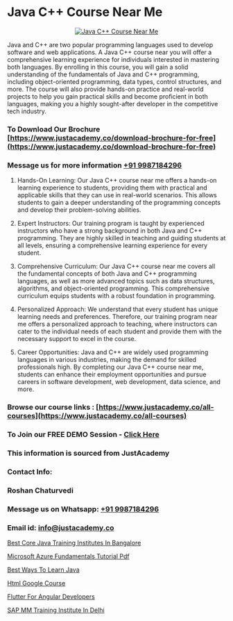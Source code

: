 # Java C++ Course Near Me

<p align="center">
  <a href="https://justacademy.co/course-detail/core-java-training">
    <img src="https://justacademy.co/storage2/course_image/1677245426_course_image.webp" alt="Java C++ Course Near Me">
  </a>
</p>


Java and C++ are two popular programming languages used to develop software and web applications. A Java C++ course near you will offer a comprehensive learning experience for individuals interested in mastering both languages. By enrolling in this course, you will gain a solid understanding of the fundamentals of Java and C++ programming, including object-oriented programming, data types, control structures, and more. The course will also provide hands-on practice and real-world projects to help you gain practical skills and become proficient in both languages, making you a highly sought-after developer in the competitive tech industry.
### To Download Our Brochure [https://www.justacademy.co/download-brochure-for-free](https://www.justacademy.co/download-brochure-for-free)
### Message us for more information [+91 9987184296](https://api.whatsapp.com/send?phone=919987184296)
1) Hands-On Learning: Our Java C++ course near me offers a hands-on learning experience to students, providing them with practical and applicable skills that they can use in real-world scenarios. This allows students to gain a deeper understanding of the programming concepts and develop their problem-solving abilities.

2) Expert Instructors: Our training program is taught by experienced instructors who have a strong background in both Java and C++ programming. They are highly skilled in teaching and guiding students at all levels, ensuring a comprehensive learning experience for every student.

3) Comprehensive Curriculum: Our Java C++ course near me covers all the fundamental concepts of both Java and C++ programming languages, as well as more advanced topics such as data structures, algorithms, and object-oriented programming. This comprehensive curriculum equips students with a robust foundation in programming.

4) Personalized Approach: We understand that every student has unique learning needs and preferences. Therefore, our training program near me offers a personalized approach to teaching, where instructors can cater to the individual needs of each student and provide them with the necessary support to excel in the course.

5) Career Opportunities: Java and C++ are widely used programming languages in various industries, making the demand for skilled professionals high. By completing our Java C++ course near me, students can enhance their employment opportunities and pursue careers in software development, web development, data science, and more.

### Browse our course links : [https://www.justacademy.co/all-courses](https://www.justacademy.co/all-courses) 
### To Join our FREE DEMO Session - [Click Here](https://www.justacademy.co/register-for-course-demo)


### This information is sourced from JustAcademy
### Contact Info:
### Roshan Chaturvedi
### Message us on Whatsapp: [+91 9987184296](https://api.whatsapp.com/send?phone=919987184296)
### Email id: [info@justacademy.co](mailto:info@justacademy.co)
                
[Best Core Java Training Institutes In Bangalore](https://www.linkedin.com/pulse/best-core-java-training-institutes-bangalore-justacademy-boston-2gnge?trackingId=Lxy6SxWF%2FUOZF4Lt0fkkGg%3D%3D&lipi=urn%3Ali%3Apage%3Ad_flagship3_company_admin%3BC7wHxoojR%2FG%2BgYiTIGaekw%3D%3D)

[Microsoft Azure Fundamentals Tutorial Pdf](https://www.linkedin.com/pulse/microsoft-azure-fundamentals-tutorial-pdf-justacademy-boston-3ksnc?trackingId=7A5L%2FWCMGgzz4rReXh1Tjw%3D%3D&lipi=urn%3Ali%3Apage%3Ad_flagship3_company_admin%3BXwxjEqEYSnilOOgoWtEIiA%3D%3D)

[Best Ways To Learn Java](https://medium.com/@namusn/best-ways-to-learn-java-061251c40edc)

[Html Google Course](https://medium.com/@mahi3106/html-google-course-3e67181c8c4a)

[Flutter For Angular Developers](https://justacademyin.github.io/Articles/Flutter-For-Angular-Developers)

[SAP MM Training Institute In Delhi](https://justacademyin.github.io/Articles/SAP-MM-Training-Institute-In-Delhi)

